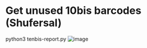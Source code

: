 # Get unused 10bis barcodes (Shufersal)

python3 tenbis-report.py
![image](https://user-images.githubusercontent.com/1368112/187578201-b3674b54-6b98-40eb-a185-b6519aa7e462.png)
